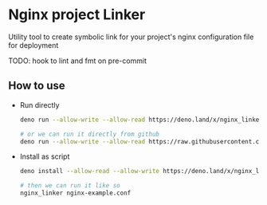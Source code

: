 # Nginx project Linker

Utility tool to create symbolic link for your project's nginx configuration file
for deployment

TODO: hook to lint and fmt on pre-commit

## How to use

- Run directly

  ```bash
  deno run --allow-write --allow-read https://deno.land/x/nginx_linker/main.ts <nginx_conf_file>
  ```

  ```bash
  # or we can run it directly from github 
  deno run --allow-write --allow-read https://raw.githubusercontent.com/kivS/nginx-project-linker/main/main.ts <nginx_conf_file>
  ```

- Install as script

  ```bash
  deno install --allow-read --allow-write https://deno.land/x/nginx_linker/main.ts
  ```

  ```bash
  # then we can run it like so
  nginx_linker nginx-example.conf
  ```
